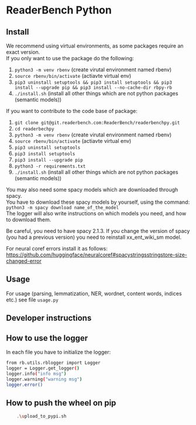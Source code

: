 # ReaderBench Python

## Install
We recommend using virtual environments, as some packages require an exact version.   
If you only want to use the package do the following:

1. `python3 -m venv rbenv` (create virutal environment named rbenv)
2. `source rbenv/bin/activate` (actiavte virtual env)
3. `pip3 uninstall setuptools && pip3 install setuptools && pip3 install --upgrade pip && pip3 install --no-cache-dir rbpy-rb`
4. `./install.sh` (install all other things which are not python packages (semantic models))

If you want to contribute to the code base of package:
1. `git clone git@git.readerbench.com:ReaderBench/readerbenchpy.git` 
2. `cd readerbechpy`
3. `python3 -m venv rbenv` (create virutal environment named rbenv)
4. `source rbenv/bin/activate` (actiavte virtual env)
3. `pip3 uninstall setuptools`
4. `pip3 install setuptools`
5. `pip3 install --upgrade pip`
5. `python3 -r requirements.txt` 
6. `./install.sh` (install all other things which are not python packages (semantic models))

You may also need some spacy models which are downloaded through spacy.     
You have to download these spacy models by yourself, using the command:    
`python3 -m spacy download name_of_the_model`   
The logger will also write instructions on which models you need, and how to download them.  

Be careful, you need to have spacy 2.1.3. 
If you change the version of spacy (you had a previous version) you need to reinstall xx_ent_wiki_sm model.

For neural coref errors install it as follows: https://github.com/huggingface/neuralcoref#spacystringsstringstore-size-changed-error

## Usage
For usage (parsing, lemmatization, NER, wordnet, content words, indices etc.)  see file `usage.py`

## Developer instructions

## How to use the logger
In each file you have to initialize the logger:  
```sh
from rb.utils.rblogger import Logger  
logger = Logger.get_logger() 
logger.info("info msg")
logger.warning("warning msg")  
logger.error()
```
## How to push the wheel on pip
```sh
    .\upload_to_pypi.sh
```

